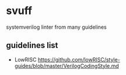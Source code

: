 # svuff
systemverilog linter from many guidelines


## guidelines list

- LowRISC https://github.com/lowRISC/style-guides/blob/master/VerilogCodingStyle.md
